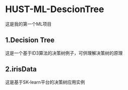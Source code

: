 # HUST-ML-DescionTree

这是我的第一个ML项目

## 1.Decision Tree
这是一个基于ID3算法的决策树例子，可供理解决策树的原理

## 2.irisData
这是基于SK-learn平台的决策树应用实例
